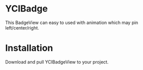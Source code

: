 # YCIBadge
This BadgeView can easy to used with animation which may pin left/center/right.

# Installation
Download and pull YCIBadgeView to your project.
